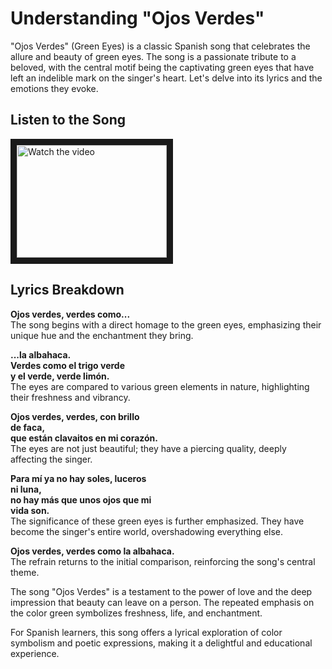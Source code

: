 # Understanding "Ojos Verdes"

"Ojos Verdes" (Green Eyes) is a classic Spanish song that celebrates the allure and beauty of green eyes. The song is a passionate tribute to a beloved, with the central motif being the captivating green eyes that have left an indelible mark on the singer's heart. Let's delve into its lyrics and the emotions they evoke.

## Listen to the Song

<a href="http://www.youtube.com/watch?feature=player_embedded&v=bQf5GOf9EKI" target="_blank">
 <img src="http://img.youtube.com/vi/bQf5GOf9EKI/mqdefault.jpg" alt="Watch the video" width="240" height="180" border="10" />
</a>

## Lyrics Breakdown

**Ojos verdes, verdes como...**  
The song begins with a direct homage to the green eyes, emphasizing their unique hue and the enchantment they bring.

**...la albahaca.  
Verdes como el trigo verde  
y el verde, verde limón.**  
The eyes are compared to various green elements in nature, highlighting their freshness and vibrancy.

**Ojos verdes, verdes, con brillo  
de faca,  
que están clavaitos en mi corazón.**  
The eyes are not just beautiful; they have a piercing quality, deeply affecting the singer.

**Para mí ya no hay soles, luceros  
ni luna,  
no hay más que unos ojos que mi  
vida son.**  
The significance of these green eyes is further emphasized. They have become the singer's entire world, overshadowing everything else.

**Ojos verdes, verdes como la albahaca.**  
The refrain returns to the initial comparison, reinforcing the song's central theme.

The song "Ojos Verdes" is a testament to the power of love and the deep impression that beauty can leave on a person. The repeated emphasis on the color green symbolizes freshness, life, and enchantment.

For Spanish learners, this song offers a lyrical exploration of color symbolism and poetic expressions, making it a delightful and educational experience.

